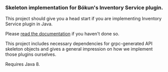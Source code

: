 ### Skeleton implementation for Bókun's Inventory Service plugin.

This project should give you a head start if you are implementing Inventory Service plugin in Java.

Please [read the documentation](https://docs.google.com/document/d/1Uq3wPhTdxONWwTQBRCUyRiY5ljJpJBdyt7rNsk1yLSc/edit?usp=sharing) if you haven't done so.

This project includes necessary dependencies for grpc-generated API skeleton objects and gives a general impression on how we implement those plugins ourselves.

Requires Java 8.
